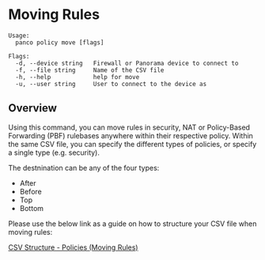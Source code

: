 # Moving Rules

```
Usage:
  panco policy move [flags]

Flags:
  -d, --device string   Firewall or Panorama device to connect to
  -f, --file string     Name of the CSV file
  -h, --help            help for move
  -u, --user string     User to connect to the device as
```

## Overview

Using this command, you can move rules in security, NAT or Policy-Based Forwarding (PBF) rulebases anywhere within their
respective policy. Within the same CSV file, you can specify the different types of policies, or specify a single type (e.g. security).

The destnination can be any of the four types:

* After
* Before
* Top
* Bottom

Please use the below link as a guide on how to structure your CSV file when moving rules:

[CSV Structure - Policies (Moving Rules)](https://panco.dev/csv_policy.html#moving-rules)
